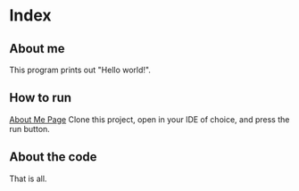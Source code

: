 # Index
## About me
This program prints out "Hello world!".
## How to run
[About Me Page](https://miatroiano/aboutme.md.github.io/)
Clone this project, open in your IDE of choice, and press the run button.
## About the code

That is all.
